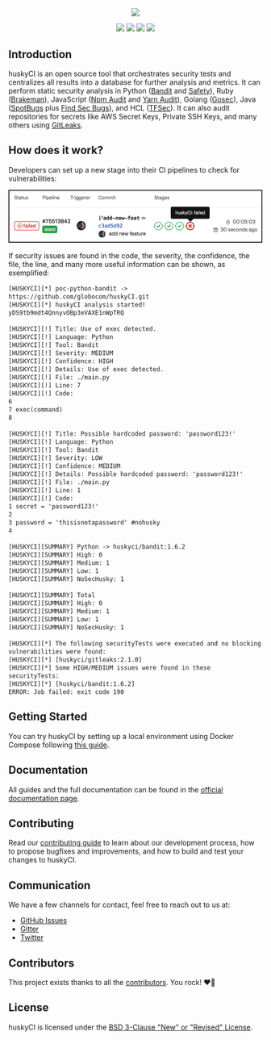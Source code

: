 <p align="center">
  <img src="https://raw.githubusercontent.com/wiki/globocom/huskyCI/images/huskyCI-logo.png" align="center" height="" />
  <!-- logo font: Anton -->
</p>

<p align="center">
  <a href="https://github.com/globocom/huskyCI/releases"><img src="https://img.shields.io/github/v/release/globocom/huskyCI"/></a>
  <a href="https://circleci.com/gh/globocom/huskyCI/tree/master"><img src="https://img.shields.io/circleci/build/github/globocom/huskyCI/master?token=415bfb6b5aa0dfce8d2129878a66326da9533150"/></a>
  <a href="https://github.com/rafaveira3/writing-and-presentations/blob/master/DEFCON-27-APP-SEC-VILLAGE-Rafael-Santos-huskyCI-Finding-security-flaws-in-CI-before-deploying-them.pdf"><img src="https://img.shields.io/badge/DEFCON%2027-AppSec%20Village-black"/></a>
<a href="https://github.com/rafaveira3/contributions/blob/master/huskyCI-BlackHat-Europe-2019.pdf"><img src="https://img.shields.io/badge/Black%20Hat%20Europe%202019-Arsenal-black"/></a>
</p>

## Introduction

huskyCI is an open source tool that orchestrates security tests and centralizes all results into a database for further analysis and metrics. It can perform static security analysis in Python ([Bandit][Bandit] and [Safety][Safety]), Ruby ([Brakeman][Brakeman]), JavaScript ([Npm Audit][NpmAudit] and [Yarn Audit][YarnAudit]), Golang ([Gosec][Gosec]), Java ([SpotBugs][SpotBugs] plus [Find Sec Bugs][FindSec]), and HCL ([TFSec][TFSec]). It can also audit repositories for secrets like AWS Secret Keys, Private SSH Keys, and many others using [GitLeaks][Gitleaks].

## How does it work?

Developers can set up a new stage into their CI pipelines to check for vulnerabilities:

<p align="center"><img src="huskyCI-stage.png"/></p>

If security issues are found in the code, the severity, the confidence, the file, the line, and many more useful information can be shown, as exemplified:

```
[HUSKYCI][*] poc-python-bandit -> https://github.com/globocom/huskyCI.git
[HUSKYCI][*] huskyCI analysis started! yDS9tb9mdt4QnnyvOBp3eVAXE1nWpTRQ

[HUSKYCI][!] Title: Use of exec detected.
[HUSKYCI][!] Language: Python
[HUSKYCI][!] Tool: Bandit
[HUSKYCI][!] Severity: MEDIUM
[HUSKYCI][!] Confidence: HIGH
[HUSKYCI][!] Details: Use of exec detected.
[HUSKYCI][!] File: ./main.py
[HUSKYCI][!] Line: 7
[HUSKYCI][!] Code:
6
7 exec(command)
8

[HUSKYCI][!] Title: Possible hardcoded password: 'password123!'
[HUSKYCI][!] Language: Python
[HUSKYCI][!] Tool: Bandit
[HUSKYCI][!] Severity: LOW
[HUSKYCI][!] Confidence: MEDIUM
[HUSKYCI][!] Details: Possible hardcoded password: 'password123!'
[HUSKYCI][!] File: ./main.py
[HUSKYCI][!] Line: 1
[HUSKYCI][!] Code:
1 secret = 'password123!'
2
3 password = 'thisisnotapassword' #nohusky
4

[HUSKYCI][SUMMARY] Python -> huskyci/bandit:1.6.2
[HUSKYCI][SUMMARY] High: 0
[HUSKYCI][SUMMARY] Medium: 1
[HUSKYCI][SUMMARY] Low: 1
[HUSKYCI][SUMMARY] NoSecHusky: 1

[HUSKYCI][SUMMARY] Total
[HUSKYCI][SUMMARY] High: 0
[HUSKYCI][SUMMARY] Medium: 1
[HUSKYCI][SUMMARY] Low: 1
[HUSKYCI][SUMMARY] NoSecHusky: 1

[HUSKYCI][*] The following securityTests were executed and no blocking vulnerabilities were found:
[HUSKYCI][*] [huskyci/gitleaks:2.1.0]
[HUSKYCI][*] Some HIGH/MEDIUM issues were found in these securityTests:
[HUSKYCI][*] [huskyci/bandit:1.6.2]
ERROR: Job failed: exit code 190
```

## Getting Started

You can try huskyCI by setting up a local environment using Docker Compose following [this guide](https://huskyci.opensource.globo.com/docs/development/set-up-environment).

## Documentation

All guides and the full documentation can be found in the [official documentation page](https://huskyci.opensource.globo.com/docs/quickstart/overview).

## Contributing

Read our [contributing guide](https://github.com/globocom/huskyCI/blob/master/CONTRIBUTING.md) to learn about our development process, how to propose bugfixes and improvements, and how to build and test your changes to huskyCI.

## Communication

We have a few channels for contact, feel free to reach out to us at:

- [GitHub Issues](https://github.com/globocom/huskyCI/issues)
- [Gitter](https://gitter.im/globocom/huskyCI)
- [Twitter](https://twitter.com/huskyCI)

## Contributors

This project exists thanks to all the [contributors]((https://github.com/globocom/huskyCI/graphs/contributors)). You rock!   ❤️🚀

## License

huskyCI is licensed under the [BSD 3-Clause "New" or "Revised" License](https://github.com/globocom/huskyCI/blob/master/LICENSE.md).

[Bandit]: https://github.com/PyCQA/bandit
[Safety]: https://github.com/pyupio/safety
[Brakeman]: https://github.com/presidentbeef/brakeman
[Gosec]: https://github.com/securego/gosec
[NpmAudit]: https://docs.npmjs.com/cli/audit
[YarnAudit]: https://yarnpkg.com/lang/en/docs/cli/audit/
[Gitleaks]: https://github.com/zricethezav/gitleaks
[SpotBugs]: https://spotbugs.github.io
[FindSec]: https://find-sec-bugs.github.io
[TFSec]: https://github.com/liamg/tfsec